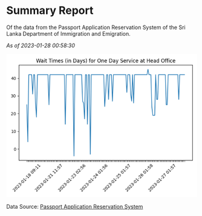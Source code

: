 # Summary Report

Of the data from the Passport Application Reservation System of the Sri Lanka Department of Immigration and Emigration.

*As of 2023-01-28 00:58:30*

![Wait Time Chart](summary.wait_time_chart.png)

Data Source: [Passport Application Reservation System](https://eservices.immigration.gov.lk:8443/appointment/pages/reservationApplication.xhtml)
